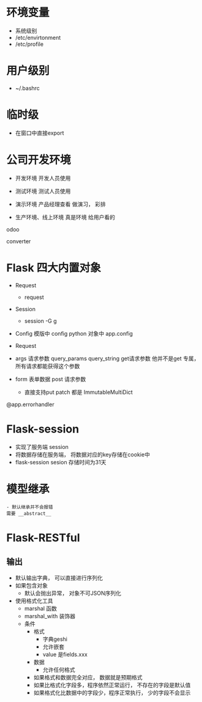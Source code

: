# 环境变量
- 系统级别
- /etc/envirtonment
- /etc/profile

# 用户级别
- ~/.bashrc

# 临时级
- 在窗口中直接export

# 公司开发环境
- 开发环境
  开发人员使用
- 测试环境
  测试人员使用

- 演示环境
  产品经理查看
  做演习， 彩排

- 生产环境、线上环境
  真是环境
  给用户看的

odoo

converter

# Flask 四大内置对象
- Request
    - request
- Session
    - session
-G
    g
- Config
    模版中 config
    python 对象中 app.config


- Request
 - args 请求参数
    query_params
    query_string
    get请求参数
    他并不是get 专属，所有请求都能获得这个参数
 - form 
    表单数据
    post 请求参数
     - 直接支持put patch
 都是 ImmutableMultiDict
 
 @app.errorhandler
 
 # Flask-session
   - 实现了服务端 session
   - 将数据存储在服务端， 将数据对应的key存储在cookie中
   - flask-session sesion 存储时间为31天


# 模型继承
    - 默认继承并不会报错
    需要 __abstract__

# Flask-RESTful

## 输出
- 默认输出字典， 可以直接进行序列化
- 如果包含对象
    - 默认会抛出异常， 对象不可JSON序列化
- 使用格式化工具
    - marshal 函数
    - marshal_with 装饰器
    - 条件
        - 格式
            - 字典geshi
            - 允许嵌套
            - value 是fields.xxx
        - 数据
            - 允许任何格式
        - 如果格式和数据完全对应， 数据就是预期格式
        - 如果比格式化字段多，程序依然正常运行， 不存在的字段是默认值
        - 如果格式化比数据中的字段少，程序正常执行， 少的字段不会显示
            

